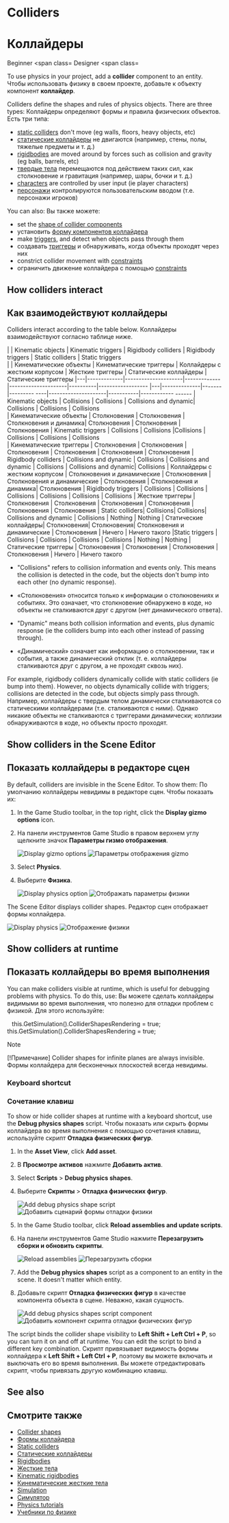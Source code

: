 # Colliders
# Коллайдеры

<span class="label label-doc-level">Beginner</span>
<span class=
<span class="label label-doc-audience">Designer</span>
<span class=

To use physics in your project, add a **collider** component to an entity. 
Чтобы использовать физику в своем проекте, добавьте к объекту компонент **коллайдер**.

Colliders define the shapes and rules of physics objects. There are three types:
Коллайдеры определяют формы и правила физических объектов.  Есть три типа:

* [static colliders](static-colliders.md) don't move (eg walls, floors, heavy objects, etc)
* [статические коллайдеры](static-colliders.md) не двигаются (например, стены, полы, тяжелые предметы и т. д.)
* [rigidbodies](rigid-bodies.md) are moved around by forces such as collision and gravity (eg balls, barrels, etc)
* [твердые тела](rigid-bodies.md) перемещаются под действием таких сил, как столкновение и гравитация (например, шары, бочки и т. д.)
* [characters](characters.md) are controlled by user input (ie player characters)
* [персонажи](characters.md) контролируются пользовательским вводом (т.е. персонажи игроков)

You can also: 
Вы также можете:

* set the [shape of collider components](collider-shapes.md)
* установить [форму компонентов коллайдера](collider-shapes.md)
* make [triggers](triggers.md), and detect when objects pass through them
* создавать [триггеры](triggers.md) и обнаруживать, когда объекты проходят через них
* constrict collider movement with [constraints](constraints.md)
* ограничить движение коллайдера с помощью [constraints](constraints.md)

## How colliders interact
## Как взаимодействуют коллайдеры

Colliders interact according to the table below.
Коллайдеры взаимодействуют согласно таблице ниже.

|   | Kinematic objects   | Kinematic triggers   | Rigidbody colliders   | Rigidbody triggers   | Static colliders        | Static triggers   
|  |  Кинематические объекты |  Кинематические триггеры |  Коллайдеры с жестким корпусом |  Жесткие триггеры |  Статические коллайдеры |  Статические триггеры
|---|-------------|---------------------|-------------|---------------------|----------|------------------
|---|--------------|-------|---------  ----|---------------------|-----------|------------  ------
| Kinematic objects        | Collisions           | Collisions  | Collisions and dynamic| Collisions   | Collisions    | Collisions     
|  Кинематические объекты |  Столкновения |  Столкновения |  Столкновения и динамика|  Столкновения |  Столкновения |  Столкновения
| Kinematic triggers | Collisions           | Collisions   |Collisions           | Collisions     | Collisions     | Collisions   
|  Кинематические триггеры |  Столкновения |  Столкновения |Столкновения |  Столкновения |  Столкновения |  Столкновения
| Rigidbody colliders          | Collisions and dynamic     | Collisions     | Collisions and dynamic     | Collisions     | Collisions and dynamic| Collisions
|  Коллайдеры с жестким корпусом |  Столкновения и динамические |  Столкновения |  Столкновения и динамические |  Столкновения |  Столкновения и динамика|  Столкновения
| Rigidbody triggers | Collisions         | Collisions  | Collisions | Collisions     | Collisions     | Collisions
|  Жесткие триггеры |  Столкновения |  Столкновения |  Столкновения |  Столкновения |  Столкновения |  Столкновения
| Static colliders| Collisions| Collisions| Collisions and dynamic | Collisions   | Nothing   | Nothing
|  Статические коллайдеры|  Столкновения|  Столкновения|  Столкновения и динамические |  Столкновения |  Ничего |  Ничего такого
|Static triggers     | Collisions     | Collisions     | Collisions     | Collisions    | Nothing    | Nothing
|Статические триггеры |  Столкновения |  Столкновения |  Столкновения |  Столкновения |  Ничего |  Ничего такого

* "Collisions" refers to collision information and events only. This means the collision is detected in the code, but the objects don't bump into each other (no dynamic response).
* «Столкновения» относится только к информации о столкновениях и событиях.  Это означает, что столкновение обнаружено в коде, но объекты не сталкиваются друг с другом (нет динамического ответа).

* "Dynamic" means both collision information and events, plus dynamic response (ie the colliders bump into each other instead of passing through).
* «Динамический» означает как информацию о столкновении, так и события, а также динамический отклик (т. е. коллайдеры сталкиваются друг с другом, а не проходят сквозь них).

For example, rigidbody colliders dynamically collide with static colliders (ie bump into them). However, no objects dynamically collide with triggers; collisions are detected in the code, but objects simply pass through.
Например, коллайдеры с твердым телом динамически сталкиваются со статическими коллайдерами (т.е. сталкиваются с ними).  Однако никакие объекты не сталкиваются с триггерами динамически;  коллизии обнаруживаются в коде, но объекты просто проходят.

## Show colliders in the Scene Editor
## Показать коллайдеры в редакторе сцен

By default, colliders are invisible in the Scene Editor. To show them:
По умолчанию коллайдеры невидимы в редакторе сцен.  Чтобы показать их:

1. In the Game Studio toolbar, in the top right, click the **Display gizmo options** icon.
1. На панели инструментов Game Studio в правом верхнем углу щелкните значок **Параметры гизмо отображения**.

   ![Display gizmo options](media/display-gizmo-options.png)
![Параметры отображения gizmo](media/display-gizmo-options.png)

2. Select **Physics**.
2. Выберите **Физика**.

    ![Display physics option](media/display-physics-option.png)
![Отображать параметры физики](media/display-physics-option.png)

The Scene Editor displays collider shapes.
Редактор сцен отображает формы коллайдера.

![Display physics](media/display-physics.png)
![Отображение физики](media/display-physics.png)

## Show colliders at runtime
## Показать коллайдеры во время выполнения

You can make colliders visible at runtime, which is useful for debugging problems with physics. To do this, use:
Вы можете сделать коллайдеры видимыми во время выполнения, что полезно для отладки проблем с физикой.  Для этого используйте:

``
``
this.GetSimulation().ColliderShapesRendering = true;
this.GetSimulation().ColliderShapesRendering = true;
``
``

> [!Note]
> [!Примечание]
> Collider shapes for infinite planes are always invisible.
> Формы коллайдера для бесконечных плоскостей всегда невидимы.

### Keyboard shortcut
### Сочетание клавиш

To show or hide collider shapes at runtime with a keyboard shortcut, use the **Debug physics shapes** script.
Чтобы показать или скрыть формы коллайдера во время выполнения с помощью сочетания клавиш, используйте скрипт **Отладка физических фигур**.

1. In the **Asset View**, click **Add asset**.
1. В **Просмотре активов** нажмите **Добавить актив**.

2. Select **Scripts** > **Debug physics shapes**.
2. Выберите **Скрипты** > **Отладка физических фигур**.

    ![Add debug physics shape script](media/add-debug-physics-shapes-script.png)
![Добавить сценарий формы отладки физики](media/add-debug-physics-shapes-script.png)

3. In the Game Studio toolbar, click **Reload assemblies and update scripts**.
3. На панели инструментов Game Studio нажмите **Перезагрузить сборки и обновить скрипты**.

    ![Reload assemblies](../platforms/media/reload-assemblies.png)
![Перезагрузить сборки](../platforms/media/reload-assemblies.png)

4. Add the **Debug physics shapes** script as a component to an entity in the scene. It doesn't matter which entity.
4. Добавьте скрипт **Отладка физических фигур** в качестве компонента объекта в сцене.  Неважно, какая сущность.

    ![Add debug physics shapes script component](media/add-debug-physics-shapes-component.png)
![Добавить компонент скрипта отладки физических фигур](media/add-debug-physics-shapes-component.png)

The script binds the collider shape visibility to **Left Shift + Left Ctrl + P**, so you can turn it on and off at runtime. You can edit the script to bind a different key combination.
Скрипт привязывает видимость формы коллайдера к **Left Shift + Left Ctrl + P**, поэтому вы можете включать и выключать его во время выполнения.  Вы можете отредактировать скрипт, чтобы привязать другую комбинацию клавиш.

## See also
## Смотрите также

* [Collider shapes](collider-shapes.md)
* [Формы коллайдера](collider-shapes.md)
* [Static colliders](static-colliders.md)
* [Статические коллайдеры](static-colliders.md)
* [Rigidbodies](rigid-bodies.md)
* [Жесткие тела](rigid-bodies.md)
* [Kinematic rigidbodies](kinematic-rigid-bodies.md)
* [Кинематические жесткие тела](кинематические-жесткие-тела.md)
* [Simulation](simulation.md)
* [Симулятор](simulation.md)
* [Physics tutorials](tutorials.md)
* [Учебники по физике](tutorials.md)
